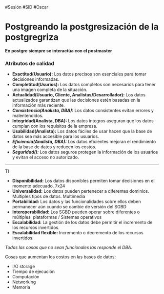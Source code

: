 #Sesión #SID #Oscar 

# Postgreando la postgresización de la postgregriza

**En postgre siempre se interactúa con el postmaster**

### Atributos de calidad

- **Exactitud(Usuario):** Los datos precisos son esenciales para tomar decisiones informadas.
- **Completitud(Usurios):** Los datos completos son necesarios para tener una imagen completa de la situación.
- **Actualidad(Usuario, Cliente, Analistas/Desarrollador):** Los datos actualizados garantizan que las decisiones estén basadas en la información más reciente.
- ***Consistencia(Analista, DBA):*** Los datos consistentes evitan errores y malentendidos.
- **Integridad(Analista, DBA):** Los datos íntegros aseguran que los datos cumplan con los requisitos de la empresa.
- **Usabilidad(Analista):** Los datos fáciles de usar hacen que la base de datos sea más accesible para los usuarios.
- ***Eficiencia(Analista, DBA):*** Los datos eficientes mejoran el rendimiento de la base de datos y reducen los costos.
- ***Seguridad():*** Los datos seguros protegen la información de los usuarios y evitan el acceso no autorizado.

---
TI
- **Disponibilidad:** Los datos disponibles permiten tomar decisiones en el momento adecuado. 7x24
- **Universalidad:** Los datos pueden pertenecer a diferentes dominios. Múltiples tipos de datos. Multimedia
- **Portabilidad:** Los datos y las funcionalidades sobre ellos deben permanecer aún cuando se cambie de versión del SGBD
- **Interoperabilidad:** Los SGBD pueden operar sobre diferentes o múltiples  plataformas / Sistemas operativos
- **Escalabilidad:** La gestión de los datos debe permitir el incremento de los recursos invertidos.
- **Escalabilidad flexible:** Incremento o decremento de los recursos invertidos.

*Todas las cosas que no sean funcionales las responde el DBA.*

Cosas que aumentan los costos en las bases de datos:
- I/O storage
- Tiempo de ejecución
- Computación
- Networking
- Memoria


